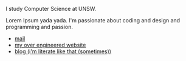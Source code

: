 I study Computer Science at UNSW. 

Lorem Ipsum yada yada. I'm passionate about coding and design and programming and passion. 

- [mail](mailto:veerksheth@gmail.com)
- [my over engineered website](https://veersheth.in/)
- [blog (i'm literate like that (sometimes))](veersheth.medium.com)
